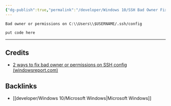 ```yaml
---
{"dg-publish":true,"permalink":"/developer/Windows 10/SSH Bad Owner Fix/"}
---
```


`Bad owner or permissions on C:\\Users\\$USERNAME/.ssh/config`

```shell
put code here
```

---
## Credits
- [2 ways to fix bad owner or permissions on SSH config (windowsreport.com) ](https://windowsreport.com/bad-owner-or-permissions-on-ssh-config/)

## Backlinks
- [[developer/Windows 10/Microsoft Windows\|Microsoft Windows]]